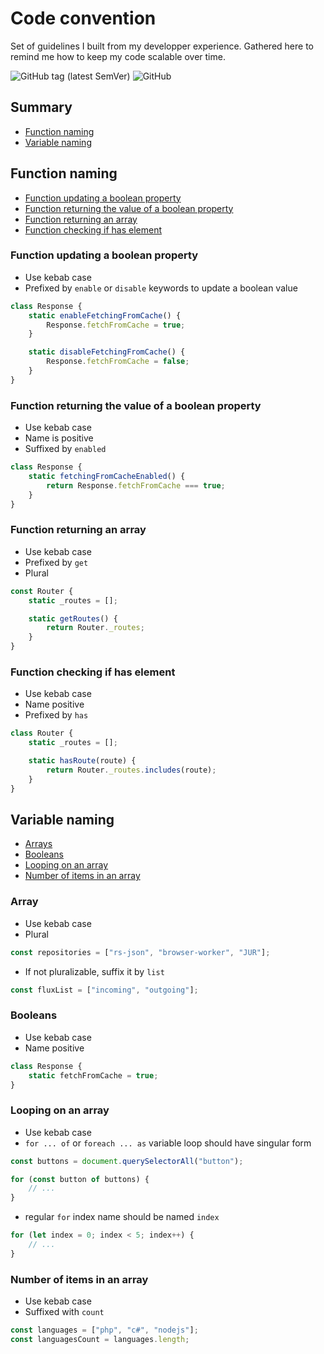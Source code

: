 # Code convention

Set of guidelines I built from my developper experience. Gathered here to remind me how to keep my code scalable over time.

![GitHub tag (latest SemVer)](https://img.shields.io/github/tag/khalyomede/code-convention.svg) ![GitHub](https://img.shields.io/github/license/khalyomede/code-convention.svg)

## Summary

- [Function naming](#function-naming)
- [Variable naming](#variable-naming)

## Function naming

- [Function updating a boolean property](#function-updating-a-boolean-property)
- [Function returning the value of a boolean property](#function-returning-the-value-of-a-boolean-property)
- [Function returning an array](#function-returning-an-array)
- [Function checking if has element](#function-checking-if-has-element)

### Function updating a boolean property

- Use kebab case
- Prefixed by `enable` or `disable` keywords to update a boolean value

```javascript
class Response {
	static enableFetchingFromCache() {
		Response.fetchFromCache = true;
	}

	static disableFetchingFromCache() {
		Response.fetchFromCache = false;
	}
}
```

### Function returning the value of a boolean property

- Use kebab case
- Name is positive
- Suffixed by `enabled`

```javascript
class Response {
	static fetchingFromCacheEnabled() {
		return Response.fetchFromCache === true;
	}
}
```

### Function returning an array

- Use kebab case
- Prefixed by `get`
- Plural

```javascript
const Router {
    static _routes = [];

    static getRoutes() {
        return Router._routes;
    }
}
```

### Function checking if has element

- Use kebab case
- Name positive
- Prefixed by `has`

```javascript
class Router {
	static _routes = [];

	static hasRoute(route) {
		return Router._routes.includes(route);
	}
}
```

## Variable naming

- [Arrays](#arrays)
- [Booleans](#booleans)
- [Looping on an array](#looping-on-an-array)
- [Number of items in an array](#number-of-items-in-an-array)

### Array

- Use kebab case
- Plural

```javascript
const repositories = ["rs-json", "browser-worker", "JUR"];
```

- If not pluralizable, suffix it by `list`

```javascript
const fluxList = ["incoming", "outgoing"];
```

### Booleans

- Use kebab case
- Name positive

```javascript
class Response {
	static fetchFromCache = true;
}
```

### Looping on an array

- Use kebab case
- `for ... of` or `foreach ... as` variable loop should have singular form

```javascript
const buttons = document.querySelectorAll("button");

for (const button of buttons) {
	// ...
}
```

- regular `for` index name should be named `index`

```javascript
for (let index = 0; index < 5; index++) {
	// ...
}
```

### Number of items in an array

- Use kebab case
- Suffixed with `count`

```javascript
const languages = ["php", "c#", "nodejs"];
const languagesCount = languages.length;
```

